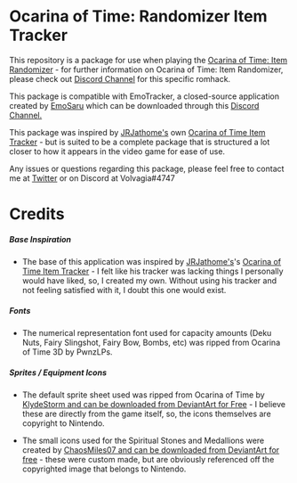 # Ocarina of Time: Randomizer Item Tracker

This repository is a package for use when playing the [Ocarina of Time: Item Randomizer](https://github.com/AmazingAmpharos/OoT-Randomizer) - for further information on Ocarina of Time: Item Randomizer, please check out [Discord Channel](https://goo.gl/61RxPP) for this specific romhack.

This package is compatible with EmoTracker, a closed-source application created by [EmoSaru](https://github.com/emosaru) which can be downloaded through this [Discord Channel.](https://goo.gl/XG844K)

This package was inspired by [JRJathome's](https://github.com/JRJathome) own [Ocarina of Time Item Tracker](https://github.com/JRJathome/OoTRandoItemTracker) - but is suited to be a complete package that is structured a lot closer to how it appears in the video game for ease of use. 

Any issues or questions regarding this package, please feel free to contact me at [Twitter](https://twitter.com/volvagia224) or on Discord at Volvagia#4747

# Credits

##### Base Inspiration

* The base of this application was inspired by [JRJathome's](https://github.com/JRJathome)'s [Ocarina of Time Item Tracker](https://github.com/JRJathome/OoTRandoItemTracker) - I felt like his tracker was lacking things I personally would have liked, so, I created my own. Without using his tracker and not feeling satisfied with it, I doubt this one would exist.

##### Fonts

* The numerical representation font used for capacity amounts (Deku Nuts, Fairy Slingshot, Fairy Bow, Bombs, etc) was ripped from Ocarina of Time 3D by PwnzLPs.

##### Sprites / Equipment Icons

* The default sprite sheet used was ripped from Ocarina of Time by [KlydeStorm and can be downloaded from DeviantArt for Free](https://klydestorm.deviantart.com/art/Ocarina-of-Time-Icon-Pack-180384354) - I believe these are directly from the game itself, so, the icons themselves are copyright to Nintendo.

* The small icons used for the Spiritual Stones and Medallions were created by [ChaosMiles07 and can be downloaded from DeviantArt for free](https://chaosmiles07.deviantart.com/art/Ocarina-of-Thyme-tribute-546094518) - these were custom made, but are obviously referenced off the copyrighted image that belongs to Nintendo.